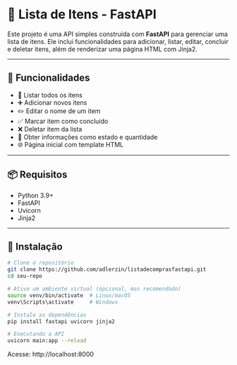 # 🧾 Lista de Itens - FastAPI

Este projeto é uma API simples construída com **FastAPI** para gerenciar uma lista de itens. Ele inclui funcionalidades para adicionar, listar, editar, concluir e deletar itens, além de renderizar uma página HTML com Jinja2.

---

## 🚀 Funcionalidades

- 📃 Listar todos os itens
- ➕ Adicionar novos itens
- ✏️ Editar o nome de um item
- ✅ Marcar item como concluído
- ❌ Deletar item da lista
- 📄 Obter informações como estado e quantidade
- 🌐 Página inicial com template HTML

---

## 📦 Requisitos

- Python 3.9+
- FastAPI
- Uvicorn
- Jinja2

---

## 🔧 Instalação

```bash
# Clone o repositório
git clone https://github.com/adlerzin/listadecomprasfastapi.git
cd seu-repo

# Ative um ambiente virtual (opcional, mas recomendado)
source venv/bin/activate  # Linux/macOS
venv\Scripts\activate     # Windows

# Instale as dependências
pip install fastapi uvicorn jinja2

# Executando a API
uvicorn main:app --reload
```
Acesse: http://localhost:8000